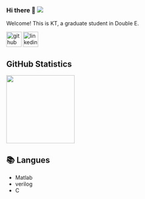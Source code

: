 ### Hi there 👋  ![](https://komarev.com/ghpvc/?username=putoze)

Welcome! This is KT, a graduate student in Double E.

[<img src='https://cdn.jsdelivr.net/npm/simple-icons@3.0.1/icons/github.svg' alt='github' height='40'>](https://github.com/KTTU31)  [<img src='https://cdn.jsdelivr.net/npm/simple-icons@3.0.1/icons/linkedin.svg' alt='linkedin' height='40'>](https://www.linkedin.com/in/kt-tu-99487127b/)  
  
<!-- GitHub Statistics -->

## GitHub Statistics  

<div >  
  
<img height="180px" src="https://github-readme-stats.vercel.app/api/top-langs/?username=putoze&hide_border=true&show_icons=true&layout=compact&langs_count=6&theme=dracula"/> 

  
  
## 📚 Langues  
  
- Matlab  
- verilog  
- C

